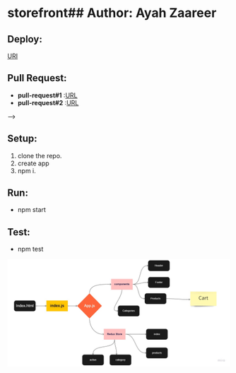 # storefront## Author: Ayah Zaareer
<!--  
## Test CI:
[URL](https://github.com/AyahZaareer/RESTy/actions) -->

## Deploy:
[URI](https://vigorous-elion-967ace.netlify.app/)



## Pull Request:
  - **pull-request#1** :[URL](https://github.com/AyahZaareer/storefront/pull/1)
   - **pull-request#2** :[URL](https://github.com/AyahZaareer/storefront/pull/5)
<!--   - **pull-request#3** :[URL]()
  - **pull-request#4** :[URL]() --> -->

## Setup:
1. clone the repo.
2. create app
3. npm i.



## Run:
 - npm start

## Test:
 - npm test



 ![phase#1](store2.jpg)
